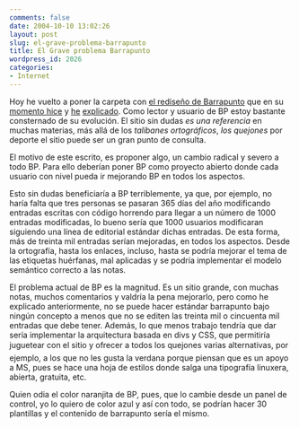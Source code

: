 ```yaml
---
comments: false
date: 2004-10-10 13:02:26
layout: post
slug: el-grave-problema-barrapunto
title: El Grave problema Barrapunto
wordpress_id: 2026
categories:
- Internet
---
```


Hoy he vuelto a poner la carpeta con [el rediseño de Barrapunto](http://www.minid.net/utilidades/barrapunto/) que en su [momento hice](http://www.minid.net/archivos/categorias/diseno/redisenando_barrapunto_parte_3.php) y [he](http://www.minid.net/archivos/categorias/diseno/redisenando_barrapunto_parte_2.php) [explicado](http://www.minid.net/archivos/categorias/experimentos/redisenando_barrapunto.php). Como lector y usuario de BP estoy bastante consternado de su evolución. El sitio sin dudas _es una referencia_ en muchas materias, más allá de los _talibanes ortográficos_, _los quejones_ por deporte el sitio puede ser un gran punto de consulta.





El motivo de este escrito, es proponer algo, un cambio radical y severo a todo BP. Para ello deberían poner BP como proyecto abierto donde cada usuario con nivel pueda ir mejorando BP en todos los aspectos.





Esto sin dudas beneficiaría a BP terriblemente, ya que, por ejemplo, no haría falta que tres personas se pasaran 365 días del año modificando entradas escritas con código horrendo para llegar a un número de 1000 entradas modificadas, lo bueno sería que 1000 usuarios modificaran siguiendo una línea de editorial estándar dichas entradas. De esta forma, más de treinta mil entradas serían mejoradas, en todos los aspectos. Desde la ortografía, hasta los enlaces, incluso, hasta se podría mejorar el tema de las etiquetas huérfanas, mal aplicadas y se podría implementar el modelo semántico correcto a las notas.





El problema actual de BP es la magnitud. Es un sitio grande, con muchas notas, muchos comentarios y valdría la pena mejorarlo, pero como he explicado anteriormente, no se puede hacer estándar barrapunto bajo ningún concepto a menos que no se editen las treinta mil o cincuenta mil entradas que debe tener. Además, lo que menos trabajo tendría que dar sería implementar la arquitectura basada en divs y CSS, que permitiría juguetear con el sitio y ofrecer a todos los quejones varias alternativas, por ejemplo, a los que no les gusta la verdana porque piensan que es un apoyo a MS, pues se hace una hoja de estilos donde salga una tipografía linuxera, abierta, gratuita, etc.





Quien odia el color naranjita de BP, pues, que lo cambie desde un panel de control, yo lo quiero de color azul y así con todo, se podrían hacer 30 plantillas y el contenido de barrapunto sería el mismo.




 
